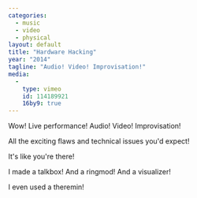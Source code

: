 ```yaml
---
categories:
  - music
  - video
  - physical
layout: default
title: "Hardware Hacking"
year: "2014"
tagline: "Audio! Video! Improvisation!"
media:
  -
    type: vimeo
    id: 114189921
    16by9: true
---
```

Wow! Live performance! Audio! Video! Improvisation!

All the exciting flaws and technical issues you'd expect!

It's like you're there!

I made a talkbox! And a ringmod! And a visualizer!

I even used a theremin!
